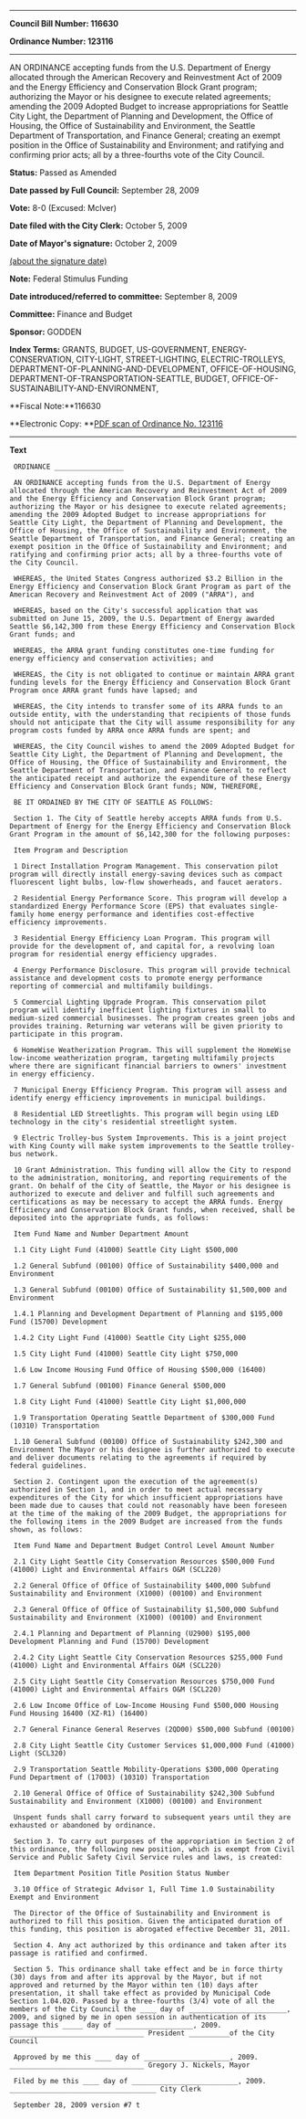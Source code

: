 

********

**Council Bill Number: 116630**
   
**Ordinance Number: 123116**
********

 AN ORDINANCE accepting funds from the U.S. Department of Energy allocated through the American Recovery and Reinvestment Act of 2009 and the Energy Efficiency and Conservation Block Grant program; authorizing the Mayor or his designee to execute related agreements; amending the 2009 Adopted Budget to increase appropriations for Seattle City Light, the Department of Planning and Development, the Office of Housing, the Office of Sustainability and Environment, the Seattle Department of Transportation, and Finance General; creating an exempt position in the Office of Sustainability and Environment; and ratifying and confirming prior acts; all by a three-fourths vote of the City Council.

**Status:** Passed as Amended
   
**Date passed by Full Council:** September 28, 2009
   
**Vote:** 8-0 (Excused: McIver)
   
**Date filed with the City Clerk:** October 5, 2009
   
**Date of Mayor's signature:** October 2, 2009
   
[(about the signature date)](/~public/approvaldate.htm)
   
   
**Note:** Federal Stimulus Funding

   
**Date introduced/referred to committee:** September 8, 2009
   
**Committee:** Finance and Budget
   
**Sponsor:** GODDEN
   
   
**Index Terms:** GRANTS, BUDGET, US-GOVERNMENT, ENERGY-CONSERVATION, CITY-LIGHT, STREET-LIGHTING, ELECTRIC-TROLLEYS, DEPARTMENT-OF-PLANNING-AND-DEVELOPMENT, OFFICE-OF-HOUSING, DEPARTMENT-OF-TRANSPORTATION-SEATTLE, BUDGET, OFFICE-OF-SUSTAINABILITY-AND-ENVIRONMENT,

**Fiscal Note:**116630

**Electronic Copy: **[PDF scan of Ordinance No. 123116](/~archives/Ordinances/Ord_123116.pdf)

********

**Text**
   
```
 ORDINANCE _________________

 AN ORDINANCE accepting funds from the U.S. Department of Energy allocated through the American Recovery and Reinvestment Act of 2009 and the Energy Efficiency and Conservation Block Grant program; authorizing the Mayor or his designee to execute related agreements; amending the 2009 Adopted Budget to increase appropriations for Seattle City Light, the Department of Planning and Development, the Office of Housing, the Office of Sustainability and Environment, the Seattle Department of Transportation, and Finance General; creating an exempt position in the Office of Sustainability and Environment; and ratifying and confirming prior acts; all by a three-fourths vote of the City Council.

 WHEREAS, the United States Congress authorized $3.2 Billion in the Energy Efficiency and Conservation Block Grant Program as part of the American Recovery and Reinvestment Act of 2009 ("ARRA"), and

 WHEREAS, based on the City's successful application that was submitted on June 15, 2009, the U.S. Department of Energy awarded Seattle $6,142,300 from these Energy Efficiency and Conservation Block Grant funds; and

 WHEREAS, the ARRA grant funding constitutes one-time funding for energy efficiency and conservation activities; and

 WHEREAS, the City is not obligated to continue or maintain ARRA grant funding levels for the Energy Efficiency and Conservation Block Grant Program once ARRA grant funds have lapsed; and

 WHEREAS, the City intends to transfer some of its ARRA funds to an outside entity, with the understanding that recipients of those funds should not anticipate that the City will assume responsibility for any program costs funded by ARRA once ARRA funds are spent; and

 WHEREAS, the City Council wishes to amend the 2009 Adopted Budget for Seattle City Light, the Department of Planning and Development, the Office of Housing, the Office of Sustainability and Environment, the Seattle Department of Transportation, and Finance General to reflect the anticipated receipt and authorize the expenditure of these Energy Efficiency and Conservation Block Grant funds; NOW, THEREFORE,

 BE IT ORDAINED BY THE CITY OF SEATTLE AS FOLLOWS:

 Section 1. The City of Seattle hereby accepts ARRA funds from U.S. Department of Energy for the Energy Efficiency and Conservation Block Grant Program in the amount of $6,142,300 for the following purposes:

 Item Program and Description

 1 Direct Installation Program Management. This conservation pilot program will directly install energy-saving devices such as compact fluorescent light bulbs, low-flow showerheads, and faucet aerators.

 2 Residential Energy Performance Score. This program will develop a standardized Energy Performance Score (EPS) that evaluates single-family home energy performance and identifies cost-effective efficiency improvements.

 3 Residential Energy Efficiency Loan Program. This program will provide for the development of, and capital for, a revolving loan program for residential energy efficiency upgrades.

 4 Energy Performance Disclosure. This program will provide technical assistance and development costs to promote energy performance reporting of commercial and multifamily buildings.

 5 Commercial Lighting Upgrade Program. This conservation pilot program will identify inefficient lighting fixtures in small to medium-sized commercial businesses. The program creates green jobs and provides training. Returning war veterans will be given priority to participate in this program.

 6 HomeWise Weatherization Program. This will supplement the HomeWise low-income weatherization program, targeting multifamily projects where there are significant financial barriers to owners' investment in energy efficiency.

 7 Municipal Energy Efficiency Program. This program will assess and identify energy efficiency improvements in municipal buildings.

 8 Residential LED Streetlights. This program will begin using LED technology in the city's residential streetlight system.

 9 Electric Trolley-bus System Improvements. This is a joint project with King County will make system improvements to the Seattle trolley-bus network.

 10 Grant Administration. This funding will allow the City to respond to the administration, monitoring, and reporting requirements of the grant. On behalf of the City of Seattle, the Mayor or his designee is authorized to execute and deliver and fulfill such agreements and certifications as may be necessary to accept the ARRA funds. Energy Efficiency and Conservation Block Grant funds, when received, shall be deposited into the appropriate funds, as follows:

 Item Fund Name and Number Department Amount

 1.1 City Light Fund (41000) Seattle City Light $500,000

 1.2 General Subfund (00100) Office of Sustainability $400,000 and Environment

 1.3 General Subfund (00100) Office of Sustainability $1,500,000 and Environment

 1.4.1 Planning and Development Department of Planning and $195,000 Fund (15700) Development

 1.4.2 City Light Fund (41000) Seattle City Light $255,000

 1.5 City Light Fund (41000) Seattle City Light $750,000

 1.6 Low Income Housing Fund Office of Housing $500,000 (16400)

 1.7 General Subfund (00100) Finance General $500,000

 1.8 City Light Fund (41000) Seattle City Light $1,000,000

 1.9 Transportation Operating Seattle Department of $300,000 Fund (10310) Transportation

 1.10 General Subfund (00100) Office of Sustainability $242,300 and Environment The Mayor or his designee is further authorized to execute and deliver documents relating to the agreements if required by federal guidelines.

 Section 2. Contingent upon the execution of the agreement(s) authorized in Section 1, and in order to meet actual necessary expenditures of the City for which insufficient appropriations have been made due to causes that could not reasonably have been foreseen at the time of the making of the 2009 Budget, the appropriations for the following items in the 2009 Budget are increased from the funds shown, as follows:

 Item Fund Name and Department Budget Control Level Amount Number

 2.1 City Light Seattle City Conservation Resources $500,000 Fund (41000) Light and Environmental Affairs O&M (SCL220)

 2.2 General Office of Office of Sustainability $400,000 Subfund Sustainability and Environment (X1000) (00100) and Environment

 2.3 General Office of Office of Sustainability $1,500,000 Subfund Sustainability and Environment (X1000) (00100) and Environment

 2.4.1 Planning and Department of Planning (U2900) $195,000 Development Planning and Fund (15700) Development

 2.4.2 City Light Seattle City Conservation Resources $255,000 Fund (41000) Light and Environmental Affairs O&M (SCL220)

 2.5 City Light Seattle City Conservation Resources $750,000 Fund (41000) Light and Environmental Affairs O&M (SCL220)

 2.6 Low Income Office of Low-Income Housing Fund $500,000 Housing Fund Housing 16400 (XZ-R1) (16400)

 2.7 General Finance General Reserves (2QD00) $500,000 Subfund (00100)

 2.8 City Light Seattle City Customer Services $1,000,000 Fund (41000) Light (SCL320)

 2.9 Transportation Seattle Mobility-Operations $300,000 Operating Fund Department of (17003) (10310) Transportation

 2.10 General Office of Office of Sustainability $242,300 Subfund Sustainability and Environment (X1000) (00100) and Environment

 Unspent funds shall carry forward to subsequent years until they are exhausted or abandoned by ordinance.

 Section 3. To carry out purposes of the appropriation in Section 2 of this ordinance, the following new position, which is exempt from Civil Service and Public Safety Civil Service rules and laws, is created:

 Item Department Position Title Position Status Number

 3.10 Office of Strategic Advisor 1, Full Time 1.0 Sustainability Exempt and Environment

 The Director of the Office of Sustainability and Environment is authorized to fill this position. Given the anticipated duration of this funding, this position is abrogated effective December 31, 2011.

 Section 4. Any act authorized by this ordinance and taken after its passage is ratified and confirmed.

 Section 5. This ordinance shall take effect and be in force thirty (30) days from and after its approval by the Mayor, but if not approved and returned by the Mayor within ten (10) days after presentation, it shall take effect as provided by Municipal Code Section 1.04.020. Passed by a three-fourths (3/4) vote of all the members of the City Council the ____ day of ________________________, 2009, and signed by me in open session in authentication of its passage this _____ day of ___________________, 2009. _________________________________ President __________of the City Council

 Approved by me this ____ day of _____________________, 2009. _________________________________ Gregory J. Nickels, Mayor

 Filed by me this ____ day of __________________________, 2009. ____________________________________ City Clerk

 September 28, 2009 version #7 t

```
